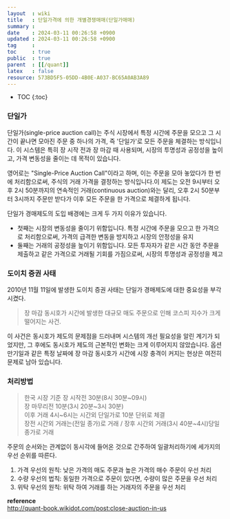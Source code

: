 ```yaml
---
layout  : wiki
title   : 단일가격에 의한 개별경쟁매매(단일가매매) 
summary : 
date    : 2024-03-11 00:26:58 +0900
updated : 2024-03-11 00:26:58 +0900
tag     : 
toc     : true
public  : true
parent  : [[/quant]] 
latex   : false
resource: 573BD5F5-05DD-4B0E-A037-BC65A0AB3A89
---
```

* TOC
{:toc}

### 단일가 
단일가(single-price auction call)는 주식 시장에서 특정 시간에 주문을 모으고 그 시간이 끝나면 모아진 주문 중 하나의 가격, 즉 '단일가'로 모든 주문을 체결하는 방식입니다. 이 시스템은 특히 장 시작 전과 장 마감 때 사용되며, 시장의 투명성과 공정성을 높이고, 가격 변동성을 줄이는 데 목적이 있습니다.

영어로는 "Single-Price Auction Call"이라고 하며, 이는 주문을 모아 놓았다가 한 번에 처리함으로써, 주식의 거래 가격을 결정하는 방식입니다.이 제도는 오전 9시부터 오후 2시 50분까지의 연속적인 거래(continuous auction)와는 달리, 오후 2시 50분부터 3시까지 주문만 받다가 이후 모든 주문을 한 가격으로 체결하게 됩니다.

단일가 경매제도의 도입 배경에는 크게 두 가지 이유가 있습니다. 
- 첫째는 시장의 변동성을 줄이기 위함입니다. 특정 시간에 주문을 모으고 한 가격으로 처리함으로써, 가격의 급격한 변동을 방지하고 시장의 안정성을 유지
- 둘째는 거래의 공정성을 높이기 위함입니다. 모든 투자자가 같은 시간 동안 주문을 제출하고 같은 가격으로 거래될 기회를 가짐으로써, 시장의 투명성과 공정성을 제고

### 도이치 증권 사태
2010년 11월 11일에 발생한 도이치 증권 사태는 단일가 경매제도에 대한 중요성을 부각 시켰다.
> 장 마감 동시호가 시간에 발생한 대규모 매도 주문으로 인해 코스피 지수가 크게 떨어지는 사건.

이 사건은 동시호가 제도의 문제점을 드러내며 시스템의 개선 필요성을 알린 계기가 되었지만, 그 후에도 동시호가 제도의 근본적인 변화는 크게 이루어지지 않았습니다. 옵션 만기일과 같은 특정 날짜에 장 마감 동시호가 시간에 시장 충격이 커지는 현상은 여전히 문제로 남아 있습니다.

### 처리방법
> 한국 시장 기준 장 시작전 30분(8시 30분~09시)    
> 장 마무리전 10분(3시 20분~3시 30분)  
> 이후 거래 4시~6시는 시간외 단일가로 10분 단위로 체결   
> 장전 시간외 거래는(전일 종가)로 거래 / 장후 시간외 거래(3시 40분~4시)당일 종가로 거래

주문의 순서와는 관계없이 동시각에 들어온 것으로 간주하여 일괄처리하기에 세가지의 우선 순위를 따른다.

1. 가격 우선의 원칙: 낮은 가격의 매도 주문과 높은 가격의 매수 주문이 우선 처리 
2. 수량 우선의 법칙: 동일한 가격으로 주문이 있다면, 수량이 많은 주문을 우선 처리
3. 위탁 우선의 원칙: 위탁 하여 거래를 하는 거래자의 주문을 우선 처리 


**reference**  
http://quant-book.wikidot.com/post:close-auction-in-us
